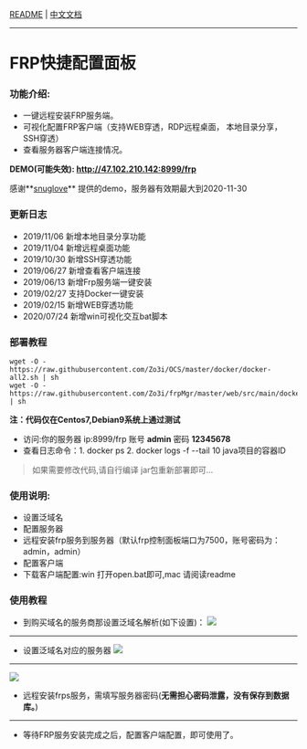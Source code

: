 [README](README.md) | [中文文档](README_zh.md)

---

# FRP快捷配置面板

### 功能介绍:

- 一键远程安装FRP服务端。
- 可视化配置FRP客户端（支持WEB穿透，RDP远程桌面， 本地目录分享， SSH穿透）
- 查看服务器客户端连接情况。

**DEMO(可能失效): [ http://47.102.210.142:8999/frp ]( http://47.102.210.142:8999/frp )**

感谢**[snuglove]( https://github.com/snuglove )** 提供的demo，服务器有效期最大到2020-11-30 

### 更新日志

- 2019/11/06 新增本地目录分享功能
- 2019/11/04 新增远程桌面功能
- 2019/10/30 新增SSH穿透功能
- 2019/06/27 新增查看客户端连接
- 2019/06/13 新增Frp服务端一键安装
- 2019/02/27 支持Docker一键安装
- 2019/02/15 新增WEB穿透功能
- 2020/07/24 新增win可视化交互bat脚本

### 部署教程

```shell
wget -O - https://raw.githubusercontent.com/Zo3i/OCS/master/docker/docker-all2.sh | sh
wget -O - https://raw.githubusercontent.com/Zo3i/frpMgr/master/web/src/main/docker/final/run.sh | sh
```

**注：代码仅在Centos7,Debian9系统上通过测试**

- 访问:你的服务器 ip:8999/frp 账号 **admin** 密码 **12345678**
- 查看日志命令：1. docker ps 2. docker logs -f --tail 10 java项目的容器ID

> 如果需要修改代码,请自行编译 jar包重新部署即可...

### 使用说明:

- 设置泛域名
- 配置服务器
- 远程安装frp服务到服务器（默认frp控制面板端口为7500，账号密码为：admin，admin）
- 配置客户端
- 下载客户端配置:win 打开open.bat即可,mac 请阅读readme

### 使用教程

- 到购买域名的服务商那设置泛域名解析(如下设置)：
  ![](https://i.bmp.ovh/imgs/2019/06/b8db29874c3b85cf.png)

------

- 设置泛域名对应的服务器
  ![](https://i.bmp.ovh/imgs/2019/06/aad52e0b2b110dc5.png)

------

![](https://i.bmp.ovh/imgs/2019/06/dd24c12ddfa62e4e.png)

- 远程安装frps服务，需填写服务器密码(**无需担心密码泄露，没有保存到数据库。**)

------

- 等待FRP服务安装完成之后，配置客户端配置，即可使用了。

